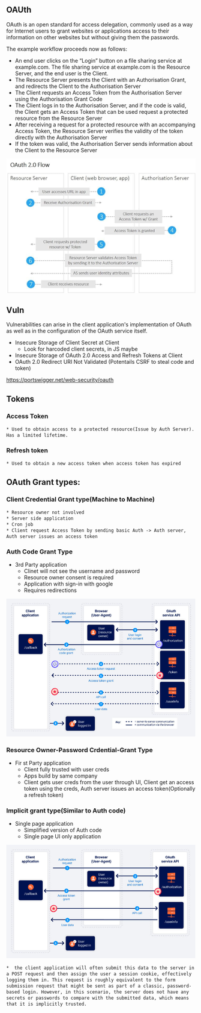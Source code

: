 ## OAUth

OAuth is an open standard for access delegation, commonly used as a way for Internet users to grant websites or applications access to their information on other websites but without giving them the passwords.

The example workflow proceeds now as follows:

* An end user clicks on the “Login” button on a file sharing service at example.com. The file sharing service at example.com is the Resource Server, and the end user is the Client.
* The Resource Server presents the Client with an Authorisation Grant, and redirects the Client to the Authorisation Server
* The Client requests an Access Token from the Authorisation Server using the Authorisation Grant Code
* The Client logs in to the Authorisation Server, and if the code is valid, the Client gets an Access Token that can be used request a protected resource from the Resource Server
* After receiving a request for a protected resource with an accompanying Access Token, the Resource Server verifies the validity of the token directly with the Authorisation Server
* If the token was valid, the Authorisation Server sends information about the Client to the Resource Server

![SAML](OAuth_flow-768x545.jpg)


## Vuln

Vulnerabilities can arise in the client application's implementation of OAuth as well as in the configuration of the OAuth service itself. 

* Insecure Storage of Client Secret at  Client
    * Look for harcoded client secrets, in JS maybe
* Insecure Storage of OAuth 2.0 Access and Refresh Tokens at  Client
* OAuth 2.0 Redirect URI Not  Validated (Potentails CSRF to steal code and token)


https://portswigger.net/web-security/oauth

## Tokens
### Access Token
    * Used to obtain access to a protected resource(Issue by Auth Server). Has a limited lifetime.

### Refresh token
    * Used to obtain a new access token when access token has expired


## OAuth Grant types:
### Client Credential Grant type(Machine to Machine)
    * Resource owner not involved
    * Server side application
    * Cron job
    * Client request Access Token by sending basic Auth -> Auth server, Auth server issues an access token
### Auth Code Grant Type
* 3rd Party application
    * Clinet will not see the username and password
    * Resource owner consent is required
    * Application with sign-in with google
    * Requires redirections

![SAML](AuthCode.jpg)
### Resource Owner-Password Crdential-Grant Type
* Fir st Party application
    * Client fully trusted with user creds
    * Apps build by same company
    * Client gets user creds from the user through UI, Client get an access token using the creds, Auth server issues an access token(Optionally a refresh token)
### Implicit grant type(Similar to Auth code)
* Single page application
    * Simplified version of Auth code
    * Single page UI only application

![SAML](Implicit.jpg)

    *  the client application will often submit this data to the server in a POST request and then assign the user a session cookie, effectively logging them in. This request is roughly equivalent to the form submission request that might be sent as part of a classic, password-based login. However, in this scenario, the server does not have any secrets or passwords to compare with the submitted data, which means that it is implicitly trusted.